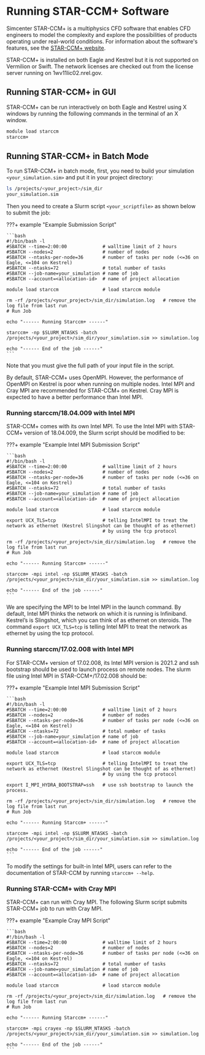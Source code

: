 # Running STAR-CCM+ Software


Simcenter STAR-CCM+ is a multiphysics CFD software that enables CFD engineers to model the complexity and explore the possibilities of products operating under real-world conditions. For information about the software's features, see the [STAR-CCM+
website](https://mdx.plm.automation.siemens.com/star-ccm-plus).

STAR-CCM+ is installed on both Eagle and Kestrel but it is not supported on Vermilion or Swift. The network
licenses are checked out from the license server running on 1wv11lic02.nrel.gov. 

## Running STAR-CCM+ in GUI

STAR-CCM+ can be run interactively on both Eagle and Kestrel using X windows by running the following commands in the terminal of an X window.

```bash
module load starccm
starccm+
```

## Running STAR-CCM+ in Batch Mode

To run STAR-CCM+ in batch mode, first, you need to build your simulation `<your_simulation.sim>` and
put it in your project directory:

```bash
ls /projects/<your_project>/sim_dir
your_simulation.sim
```

Then you need to create a Slurm script `<your_scriptfile>` as shown below to submit the job:

???+ example "Example Submission Script"

    ```bash
    #!/bin/bash -l
    #SBATCH --time=2:00:00             # walltime limit of 2 hours
    #SBATCH --nodes=2                  # number of nodes
    #SBATCH --ntasks-per-node=36       # number of tasks per node (<=36 on Eagle, <=104 on Kestrel)
    #SBATCH --ntasks=72                # total number of tasks
    #SBATCH --job-name=your_simulation # name of job
    #SBATCH --account=<allocation-id>  # name of project allocation
    
    module load starccm                # load starccm module
    
    rm -rf /projects/<your_project>/sim_dir/simulation.log   # remove the log file from last run
    # Run Job
    
    echo "------ Running Starccm+ ------"
        
    starccm+ -np $SLURM_NTASKS -batch /projects/<your_project>/sim_dir/your_simulation.sim >> simulation.log
    
    echo "------ End of the job ------"
    ```

Note that you must give the full path of your input file in the script.

By default, STAR-CCM+ uses OpenMPI. However, the performance of OpenMPI on Kestrel is poor when running on multiple nodes. Intel MPI and Cray MPI are recommended for STAR-CCM+ on Kestrel.  Cray MPI is expected to have a better performance than Intel MPI. 

### Running starccm/18.04.009 with Intel MPI

STAR-CCM+ comes with its own Intel MPI. To use the Intel MPI with STAR-CCM+ version of 18.04.009, the Slurm script should be modified to be:

???+ example "Example Intel MPI Submission Script"

    ```bash
    #!/bin/bash -l
    #SBATCH --time=2:00:00             # walltime limit of 2 hours
    #SBATCH --nodes=2                  # number of nodes
    #SBATCH --ntasks-per-node=36       # number of tasks per node (<=36 on Eagle, <=104 on Kestrel)
    #SBATCH --ntasks=72                # total number of tasks
    #SBATCH --job-name=your_simulation # name of job
    #SBATCH --account=<allocation-id>  # name of project allocation
    
    module load starccm                # load starccm module
    
    export UCX_TLS=tcp                 # telling IntelMPI to treat the network as ethernet (Kestrel Slingshot can be thought of as ethernet) 
                                       # by using the tcp protocol
    
    rm -rf /projects/<your_project>/sim_dir/simulation.log   # remove the log file from last run
    # Run Job
    
    echo "------ Running Starccm+ ------"
        
    starccm+ -mpi intel -np $SLURM_NTASKS -batch /projects/<your_project>/sim_dir/your_simulation.sim >> simulation.log
    
    echo "------ End of the job ------"
    ```

We are specifying the MPI to be Intel MPI in the launch command. By default, Intel MPI thinks the network on which it is running is Infiniband. Kestrel’s is Slingshot, which you can think of as ethernet on steroids. The command `export UCX_TLS=tcp` is telling Intel MPI to treat the network as ethernet by using the tcp protocol.

### Running starccm/17.02.008 with Intel MPI

For STAR-CCM+ version of 17.02.008, its Intel MPI version is 2021.2 and ssh bootstrap should be used to launch process on remote nodes. The slurm file using Intel MPI in STAR-CCM+/17.02.008 should be:

???+ example "Example Intel MPI Submission Script"

    ```bash
    #!/bin/bash -l
    #SBATCH --time=2:00:00             # walltime limit of 2 hours
    #SBATCH --nodes=2                  # number of nodes
    #SBATCH --ntasks-per-node=36       # number of tasks per node (<=36 on Eagle, <=104 on Kestrel)
    #SBATCH --ntasks=72                # total number of tasks
    #SBATCH --job-name=your_simulation # name of job
    #SBATCH --account=<allocation-id>  # name of project allocation
    
    module load starccm                # load starccm module
    
    export UCX_TLS=tcp                 # telling IntelMPI to treat the network as ethernet (Kestrel Slingshot can be thought of as ethernet) 
                                       # by using the tcp protocol

    export I_MPI_HYDRA_BOOTSTRAP=ssh   # use ssh bootstrap to launch the process.
    
    rm -rf /projects/<your_project>/sim_dir/simulation.log   # remove the log file from last run
    # Run Job
    
    echo "------ Running Starccm+ ------"
        
    starccm+ -mpi intel -np $SLURM_NTASKS -batch /projects/<your_project>/sim_dir/your_simulation.sim >> simulation.log
    
    echo "------ End of the job ------"
    ```

To modify the settings for built-in Intel MPI, users can refer to the documentation of STAR-CCM by running `starccm+ --help`.

### Running STAR-CCM+ with Cray MPI

STAR-CCM+ can run with Cray MPI. The following Slurm script submits STAR-CCM+ job to run with Cray MPI.

???+ example "Example Cray MPI Script"

    ```bash
    #!/bin/bash -l
    #SBATCH --time=2:00:00             # walltime limit of 2 hours
    #SBATCH --nodes=2                  # number of nodes
    #SBATCH --ntasks-per-node=36       # number of tasks per node (<=36 on Eagle, <=104 on Kestrel)
    #SBATCH --ntasks=72                # total number of tasks
    #SBATCH --job-name=your_simulation # name of job
    #SBATCH --account=<allocation-id>  # name of project allocation
    
    module load starccm                # load starccm module
    
    rm -rf /projects/<your_project>/sim_dir/simulation.log   # remove the log file from last run
    # Run Job
    
    echo "------ Running Starccm+ ------"
        
    starccm+ -mpi crayex -np $SLURM_NTASKS -batch /projects/<your_project>/sim_dir/your_simulation.sim >> simulation.log
    
    echo "------ End of the job ------"
    ```
